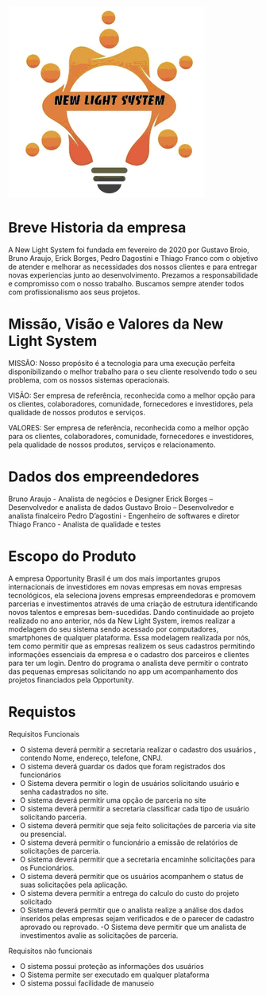 ![logo](https://raw.githubusercontent.com/NEWLIGHTSYSTEM/NEWLIGHTSYSTEM/master/new.bmp)
# Breve Historia da empresa
   A New Light System foi fundada em fevereiro de 2020 por Gustavo Broio, Bruno Araujo, Erick Borges, Pedro Dagostini e Thiago Franco com o objetivo de atender e melhorar as necessidades dos nossos clientes e para entregar novas experiencias junto ao desenvolvimento. Prezamos a responsabilidade e compromisso com o nosso trabalho. Buscamos sempre atender todos com profissionalismo aos seus projetos. 
 
   # Missão, Visão e Valores da New Light System
MISSÃO: Nosso propósito é a tecnologia para uma execução perfeita disponibilizando o melhor trabalho para o seu cliente resolvendo todo o seu problema, com os nossos sistemas operacionais.

VISÃO: Ser empresa de referência, reconhecida como a melhor opção para os clientes, colaboradores, comunidade, fornecedores e investidores, pela qualidade de nossos produtos e serviços.

VALORES: Ser empresa de referência, reconhecida como a melhor opção para os clientes, colaboradores, comunidade, fornecedores e investidores, pela qualidade de nossos produtos, serviços e relacionamento.

# 	Dados dos empreendedores

 Bruno Araujo - Analista de negócios e Designer 
 Erick Borges – Desenvolvedor e analista de dados
 Gustavo Broio – Desenvolvedor e analista finalceiro
 Pedro D’agostini - Engenheiro de softwares e diretor
 Thiago Franco - Analista de qualidade e testes


# Escopo do Produto
A empresa Opportunity Brasil é um dos mais importantes grupos internacionais de investidores em novas empresas em novas empresas tecnológicos, ela seleciona jovens empresas empreendedoras e promovem parcerias e investimentos através de uma criação de estrutura identificando novos talentos e empresas bem-sucedidas. Dando continuidade ao projeto realizado no ano anterior, nós da New Light System, iremos realizar a modelagem do seu sistema sendo acessado por computadores, smartphones de qualquer plataforma. Essa modelagem realizada por nós, tem como permitir que as empresas realizem os seus cadastros permitindo informações essenciais da empresa e o cadastro dos parceiros e clientes para ter um login.
Dentro do programa o analista deve permitir o contrato das pequenas empresas solicitando no app um acompanhamento dos projetos financiados pela Opportunity.

# Requistos 

Requisitos Funcionais 


- O sistema deverá permitir a secretaria realizar o cadastro dos usuários , contendo Nome, endereço, telefone, CNPJ. 	
- O sistema deverá guardar os dados que foram registrados dos funcionários   	
- O Sistema devera permitir o login de usuários solicitando usuário e senha cadastrados no site.                    
- O sistema deverá permitir uma opção de parceria no site
- O sistema deverá permitir a secretaria classificar cada tipo de usuário solicitando parceria.
- O sistema deverá permitir que seja feito solicitações de parceria  via site ou presencial.
- O sistema deverá permitir  o funcionário a emissão de relatórios de solicitações de parceria.
- O sistema deverá permitir que a secretaria encaminhe solicitações para os
Funcionários.
- O sistema deverá permitir que os usuários acompanhem o status de suas solicitações pela aplicação.
- O sistema devera permitir a entrega do calculo do custo do projeto solicitado
- O Sistema deverá permitir que o analista realize a análise dos dados inseridos pelas empresas sejam verificados e de o parecer de cadastro aprovado ou reprovado.
-O Sistema deve permitir que um analista de investimentos avalie as solicitações de parceria.
           
 Requisitos não funcionais 

- O sistema possui proteção as informações dos usuários
- O Sistema permite ser executado em qualquer plataforma                                                  
- O sistema possui  facilidade de manuseio 
